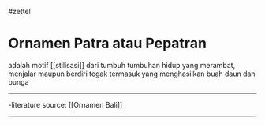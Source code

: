  #zettel

# Ornamen Patra atau Pepatran
adalah motif [[stilisasi]] dari tumbuh tumbuhan hidup yang merambat, menjalar maupun berdiri tegak termasuk yang menghasilkan buah daun dan bunga

---

-literature source: [[Ornamen Bali]]

---
